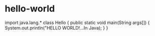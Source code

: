 # hello-world
import java.lang.*
class Hello
{
  public static void main(String args[])
  {
     System.out.println("HELLO WORLD!...In Java);
  }
}
